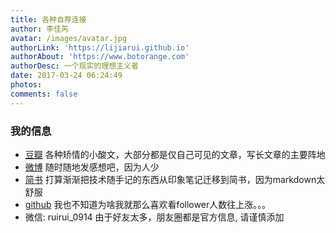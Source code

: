 ```yaml
---
title: 各种自荐连接
author: 李佳芮
avatar: /images/avatar.jpg
authorLink: 'https://lijiarui.github.io'
authorAbout: 'https://www.botorange.com'
authorDesc: 一个现实的理想主义者
date: 2017-03-24 06:24:49
photos:
comments: false
---
```


### 我的信息

- [豆瓣](https://www.douban.com/people/83079271/) 各种矫情的小酸文，大部分都是仅自己可见的文章，写长文章的主要阵地
- [微博](https://weibo.com/u/2175505900) 随时随地发感想吧，因为人少
- [简书](https://www.jianshu.com/u/ac5aaa7ad293) 打算渐渐把技术随手记的东西从印象笔记迁移到简书，因为markdown太舒服
- [github](https://github.com/lijiarui) 我也不知道为啥我就那么喜欢看follower人数往上涨。。。
- 微信: ruirui_0914 由于好友太多，朋友圈都是官方信息, 请谨慎添加
